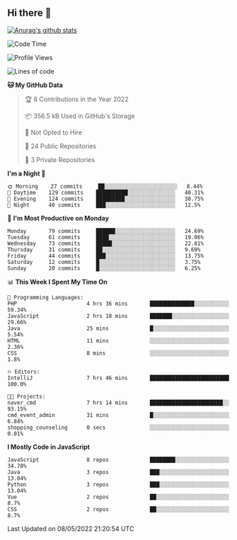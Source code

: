 ## Hi there 👋

[![Anurag's github stats](https://github-readme-stats.vercel.app/api?username=Songwonseok)](https://github.com/anuraghazra/github-readme-stats)



<!--START_SECTION:waka-->
![Code Time](http://img.shields.io/badge/Code%20Time-1%2C480%20hrs%207%20mins-blue)

![Profile Views](http://img.shields.io/badge/Profile%20Views-2-blue)

![Lines of code](https://img.shields.io/badge/From%20Hello%20World%20I%27ve%20Written-3%20Million%20lines%20of%20code-blue)

**🐱 My GitHub Data** 

> 🏆 8 Contributions in the Year 2022
 > 
> 📦 356.5 kB Used in GitHub's Storage 
 > 
> 🚫 Not Opted to Hire
 > 
> 📜 24 Public Repositories 
 > 
> 🔑 3 Private Repositories  
 > 
**I'm a Night 🦉** 

```text
🌞 Morning    27 commits     ██░░░░░░░░░░░░░░░░░░░░░░░   8.44% 
🌆 Daytime    129 commits    ██████████░░░░░░░░░░░░░░░   40.31% 
🌃 Evening    124 commits    █████████░░░░░░░░░░░░░░░░   38.75% 
🌙 Night      40 commits     ███░░░░░░░░░░░░░░░░░░░░░░   12.5%

```
📅 **I'm Most Productive on Monday** 

```text
Monday       79 commits     ██████░░░░░░░░░░░░░░░░░░░   24.69% 
Tuesday      61 commits     ████░░░░░░░░░░░░░░░░░░░░░   19.06% 
Wednesday    73 commits     █████░░░░░░░░░░░░░░░░░░░░   22.81% 
Thursday     31 commits     ██░░░░░░░░░░░░░░░░░░░░░░░   9.69% 
Friday       44 commits     ███░░░░░░░░░░░░░░░░░░░░░░   13.75% 
Saturday     12 commits     █░░░░░░░░░░░░░░░░░░░░░░░░   3.75% 
Sunday       20 commits     █░░░░░░░░░░░░░░░░░░░░░░░░   6.25%

```


📊 **This Week I Spent My Time On** 

```text
💬 Programming Languages: 
PHP                      4 hrs 36 mins       ██████████████░░░░░░░░░░░   59.34% 
JavaScript               2 hrs 18 mins       ███████░░░░░░░░░░░░░░░░░░   29.66% 
Java                     25 mins             █░░░░░░░░░░░░░░░░░░░░░░░░   5.54% 
HTML                     11 mins             ░░░░░░░░░░░░░░░░░░░░░░░░░   2.36% 
CSS                      8 mins              ░░░░░░░░░░░░░░░░░░░░░░░░░   1.8%

🔥 Editors: 
IntelliJ                 7 hrs 46 mins       █████████████████████████   100.0%

🐱‍💻 Projects: 
naver_cmd                7 hrs 14 mins       ███████████████████████░░   93.15% 
cmd_event_admin          31 mins             █░░░░░░░░░░░░░░░░░░░░░░░░   6.84% 
shopping_counseling      0 secs              ░░░░░░░░░░░░░░░░░░░░░░░░░   0.01%

```

**I Mostly Code in JavaScript** 

```text
JavaScript               8 repos             ████████░░░░░░░░░░░░░░░░░   34.78% 
Java                     3 repos             ███░░░░░░░░░░░░░░░░░░░░░░   13.04% 
Python                   3 repos             ███░░░░░░░░░░░░░░░░░░░░░░   13.04% 
Vue                      2 repos             ██░░░░░░░░░░░░░░░░░░░░░░░   8.7% 
CSS                      2 repos             ██░░░░░░░░░░░░░░░░░░░░░░░   8.7%

```



 Last Updated on 08/05/2022 21:20:54 UTC
<!--END_SECTION:waka-->
